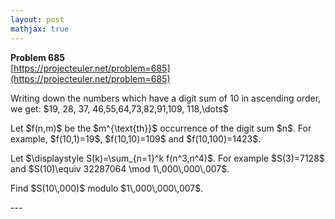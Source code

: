 ```yaml
---
layout: post
mathjax: true
---
```

**Problem 685**  
[https://projecteuler.net/problem=685](https://projecteuler.net/problem=685)

<p>Writing down the numbers which have a digit sum of 10 in ascending order, we get:
$19, 28, 37, 46,55,64,73,82,91,109, 118,\dots$</p>
<p>
Let $f(n,m)$ be the $m^{\text{th}}$ occurrence of the digit sum $n$. For example, $f(10,1)=19$, $f(10,10)=109$ and $f(10,100)=1423$.</p>
<p>
Let $\displaystyle S(k)=\sum_{n=1}^k f(n^3,n^4)$. For example $S(3)=7128$ and $S(10)\equiv 32287064 \mod 1\,000\,000\,007$.</p>
<p>
Find $S(10\,000)$ modulo $1\,000\,000\,007$.</p>
---
